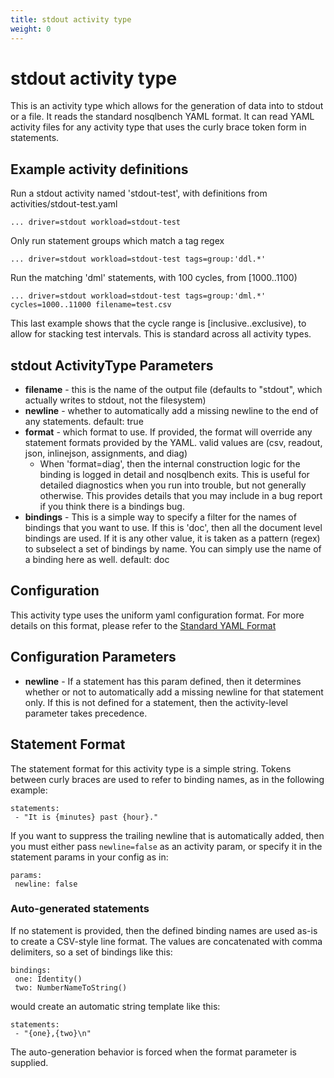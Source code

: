 ```yaml
---
title: stdout activity type
weight: 0
---
```

# stdout activity type

This is an activity type which allows for the generation of data
into to stdout or a file. It reads the standard nosqlbench YAML
format. It can read YAML activity files for any activity type
that uses the curly brace token form in statements.

## Example activity definitions

Run a stdout activity named 'stdout-test', with definitions from activities/stdout-test.yaml

    ... driver=stdout workload=stdout-test

Only run statement groups which match a tag regex

    ... driver=stdout workload=stdout-test tags=group:'ddl.*'

Run the matching 'dml' statements, with 100 cycles, from [1000..1100)

    ... driver=stdout workload=stdout-test tags=group:'dml.*' cycles=1000..11000 filename=test.csv

This last example shows that the cycle range is [inclusive..exclusive),
to allow for stacking test intervals. This is standard across all
activity types.

## stdout ActivityType Parameters

- **filename** - this is the name of the output file
    (defaults to "stdout", which actually writes to stdout, not the filesystem)
- **newline** - whether to automatically add a missing newline to the end
   of any statements.
   default: true
- **format** - which format to use. If provided, the format will override any statement formats provided by the YAML.
  valid values are (csv, readout, json, inlinejson, assignments, and diag)
  - When 'format=diag', then the internal construction logic for the binding is logged in detail and nosqlbench exits.
    This is useful for detailed diagnostics when you run into trouble, but not generally otherwise. This provides
    details that you may include in a bug report if you think there is a bindings bug.
- **bindings** - This is a simple way to specify a filter for the names of bindings that you want to use.
  If this is 'doc', then all the document level bindings are used. If it is any other value, it is taken
  as a pattern (regex) to subselect a set of bindings by name. You can simply use the name of a binding
  here as well.
  default: doc


## Configuration

This activity type uses the uniform yaml configuration format.
For more details on this format, please refer to the
[Standard YAML Format](http://docs.nosqlbench.io/user-guide/standard_yaml/)

## Configuration Parameters

- **newline** - If a statement has this param defined, then it determines
  whether or not to automatically add a missing newline for that statement
  only. If this is not defined for a statement, then the activity-level
  parameter takes precedence.

## Statement Format

The statement format for this activity type is a simple string. Tokens between
curly braces are used to refer to binding names, as in the following example:

    statements:
     - "It is {minutes} past {hour}."

If you want to suppress the trailing newline that is automatically added, then
you must either pass `newline=false` as an activity param, or specify it
in the statement params in your config as in:

    params:
     newline: false

### Auto-generated statements

If no statement is provided, then the defined binding names are used as-is
to create a CSV-style line format. The values are concatenated with
comma delimiters, so a set of bindings like this:

    bindings:
     one: Identity()
     two: NumberNameToString()

would create an automatic string template like this:

    statements:
     - "{one},{two}\n"

The auto-generation behavior is forced when the format parameter is supplied.
